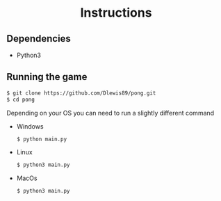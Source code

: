 # <p align="center">Instructions</p>

## Dependencies
- Python3

## Running the game

```sh 
$ git clone https://github.com/Dlewis89/pong.git
$ cd pong
```

Depending on your OS you can need to run a slightly different command

- Windows
    ```sh
    $ python main.py
    ```
- Linux
    ```sh
    $ python3 main.py
    ```
- MacOs
    ```sh
    $ python3 main.py
    ```


